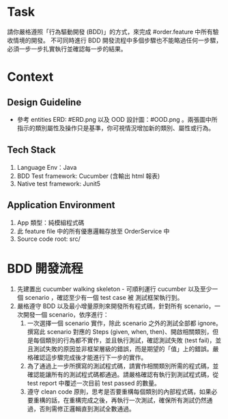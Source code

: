 # Task

請你嚴格遵照「行為驅動開發 (BDD)」的方式，來完成 #order.feature 中所有驗收情境的開發。
不可同時進行 BDD 開發流程中多個步驟也不能略過任何一步驟，必須一步一步扎實執行並確認每一步的結果。

# Context

## Design Guideline

- 參考 entities ERD: #ERD.png 以及 OOD 設計圖：#OOD.png 。兩張圖中所指示的類別屬性及操作只是基準，你可視情況增加新的類別、屬性或行為。

## Tech Stack

1. Language Env：Java
2. BDD Test framework: Cucumber (含輸出 html 報表)
3. Native test framework: Junit5

## Application Environment

1. App 類型：純模組程式碼
2. 此 feature file 中的所有優惠邏輯存放至 OrderService 中
3. Source code root: src/

# BDD 開發流程

1. 先建置出 cucumber walking skeleton - 可順利運行 cucumber 以及至少一個 scenario ，確認至少有一個 test case 被 測試框架執行到。
2. 嚴格遵守 BDD 以及最小增量原則來開發所有程式碼，針對所有 scenario，一次開發一個 scenario，依序進行：
   1. 一次選擇一個 scenario 實作，除此 scenario 之外的測試全部都 ignore。撰寫此 scenario 對應的 Steps (given, when, then)、開啟相關類別，但是每個類別的行為都不實作，並且執行測試，確認測試失敗 (test fail)，並且測試失敗的原因並非框架層級的錯誤，而是期望的「值」上的錯誤。嚴格確認這步驟完成後才能進行下一步的實作。
   2. 為了通過上一步所撰寫的測試程式碼，請實作相關類別所需的程式碼，並確認能讓所有的測試程式碼都通過。請嚴格確認有執行到測試程式碼，從 test report 中覆述一次目前 test passed 的數量。
   3. 遵守 clean code 原則，思考是否要重構每個類別的內部程式碼，如果必要重構的話，在重構完成之後，再執行一次測試，確保所有測試仍然通過，否則需修正邏輯直到測試全數通過。
